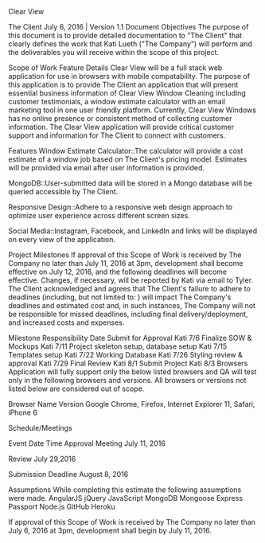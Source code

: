 Clear View

The Client July 6, 2016 | Version 1.1 Document Objectives 
The purpose of this document is to provide detailed documentation to "The Client" that clearly defines the work that Kati Lueth ("The Company") will perform and the deliverables you will receive within the scope of this project.

Scope of Work Feature Details 
Clear View will be a full stack web application for use in browsers with mobile compatability. The purpose of this application is to provide The Client an application that will present essential business information of Clear View Window Cleaning including customer testimonials, a window estimate calculator with an email marketing tool in one user friendly platform. Currently, Clear View Windows has no online presence or consistent method of collecting customer information. The Clear View application will provide critical customer support and information for The Client to connect with customers.

Features 
Window Estimate Calculator::The calculator will provide a cost estimate of a window job based on The Client's pricing model. Estimates will be provided via email after user information is provided.

MongoDB::User-submitted data will be stored in a Mongo database will be queried accessible by The Client.

Responsive Design::Adhere to a responsive web design approach to optimize user experience across different screen sizes.

Social Media::Instagram, Facebook, and LinkedIn and links will be displayed on every view of the application.


Project Milestones 
If approval of this Scope of Work is received by The Company no later than July 11, 2016 at 3pm, development shall become effective on July 12, 2016, and the following deadlines will become effective. Changes, if necessary, will be reported by Kati via email to Tyler. The Client acknowledged and agrees that The Client's failure to adhere to deadlines (including, but not limited to: ) will impact The Company's deadlines and estimated cost and, in such instances, The Company will not be responsible for missed deadlines, including final delivery/deployment, and increased costs and expenses.

Milestone Responsibility Date Submit for Approval Kati 7/6 Finalize SOW & Mockups Kati 7/11 Project skeleton setup, database setup Kati 7/15 Templates setup Kati 7/22 Working Database Kati 7/26 Styling review & approval Kati 7/29 Final Review Kati 8/1 Submit Project Kati 8/3 Browsers Application will fully support only the below listed browsers and QA will test only in the following browsers and versions. All browsers or versions not listed below are considered out of scope.

Browser Name Version Google Chrome, Firefox, Internet Explorer 11, Safari, iPhone 6 

Schedule/Meetings

Event Date Time Approval Meeting July 11, 2016

Review July 29,2016

Submission Deadline August 8, 2016

Assumptions While completing this estimate the following assumptions were made. AngularJS jQuery JavaScript MongoDB Mongoose Express Passport Node.js GitHub Heroku

If approval of this Scope of Work is received by The Company no later than July 6, 2016 at 3pm, development shall begin by July 11, 2016.

